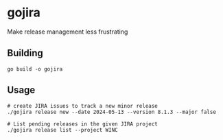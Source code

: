 # gojira

Make release management less frustrating

## Building
```
go build -o gojira
```

## Usage

```
# create JIRA issues to track a new minor release
./gojira release new --date 2024-05-13 --version 8.1.3 --major false

# List pending releases in the given JIRA project
./gojira release list --project WINC
```
